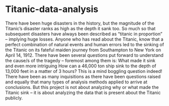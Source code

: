 # Titanic-data-analysis
There have been huge disasters in the history, but the magnitude of the Titanic’s disaster ranks as high as the depth it sank too. So much so that subsequent disasters have always been described as “titanic in proportion” – implying huge losses. Anyone who has read about the Titanic, know that a perfect combination of natural events and human errors led to the sinking of the Titanic on its fateful maiden journey from Southampton to New York on April 14, 1912. There have been several questions put forward to understand the cause/s of the tragedy – foremost among them is: What made it sink and even more intriguing How can a 46,000 ton ship sink to the depth of 13,000 feet in a matter of 3 hours? This is a mind boggling question indeed! There have been as many inquisitions as there have been questions raised and equally that many types of analysis methods applied to arrive at conclusions. But this project is not about analyzing why or what made the Titanic sink – it is about analyzing the data that is present about the Titanic publicly.
